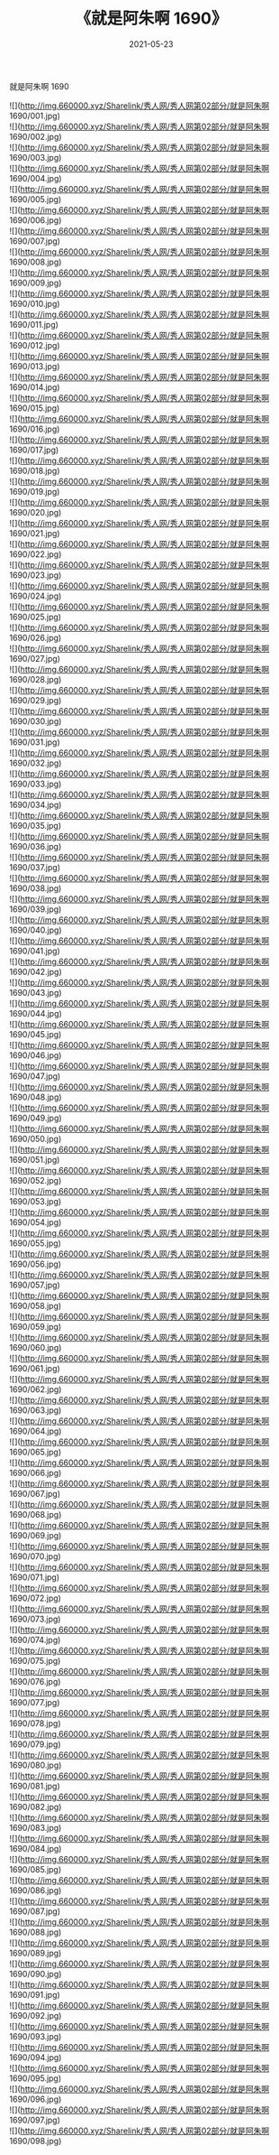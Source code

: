 ﻿---
layout: post
title:  《就是阿朱啊 1690》
date:   2021-05-23
img: http://img.660000.xyz/Sharelink/秀人网/秀人网第02部分/就是阿朱啊 1690/000.jpg
categories: [美女, 清纯, 唯美]
---

就是阿朱啊 1690

  ![](http://img.660000.xyz/Sharelink/秀人网/秀人网第02部分/就是阿朱啊 1690/001.jpg) <br> ![](http://img.660000.xyz/Sharelink/秀人网/秀人网第02部分/就是阿朱啊 1690/002.jpg) <br> ![](http://img.660000.xyz/Sharelink/秀人网/秀人网第02部分/就是阿朱啊 1690/003.jpg) <br> ![](http://img.660000.xyz/Sharelink/秀人网/秀人网第02部分/就是阿朱啊 1690/004.jpg) <br> ![](http://img.660000.xyz/Sharelink/秀人网/秀人网第02部分/就是阿朱啊 1690/005.jpg) <br> ![](http://img.660000.xyz/Sharelink/秀人网/秀人网第02部分/就是阿朱啊 1690/006.jpg) <br> ![](http://img.660000.xyz/Sharelink/秀人网/秀人网第02部分/就是阿朱啊 1690/007.jpg) <br> ![](http://img.660000.xyz/Sharelink/秀人网/秀人网第02部分/就是阿朱啊 1690/008.jpg) <br> ![](http://img.660000.xyz/Sharelink/秀人网/秀人网第02部分/就是阿朱啊 1690/009.jpg) <br> ![](http://img.660000.xyz/Sharelink/秀人网/秀人网第02部分/就是阿朱啊 1690/010.jpg) <br> ![](http://img.660000.xyz/Sharelink/秀人网/秀人网第02部分/就是阿朱啊 1690/011.jpg) <br> ![](http://img.660000.xyz/Sharelink/秀人网/秀人网第02部分/就是阿朱啊 1690/012.jpg) <br> ![](http://img.660000.xyz/Sharelink/秀人网/秀人网第02部分/就是阿朱啊 1690/013.jpg) <br> ![](http://img.660000.xyz/Sharelink/秀人网/秀人网第02部分/就是阿朱啊 1690/014.jpg) <br> ![](http://img.660000.xyz/Sharelink/秀人网/秀人网第02部分/就是阿朱啊 1690/015.jpg) <br> ![](http://img.660000.xyz/Sharelink/秀人网/秀人网第02部分/就是阿朱啊 1690/016.jpg) <br> ![](http://img.660000.xyz/Sharelink/秀人网/秀人网第02部分/就是阿朱啊 1690/017.jpg) <br> ![](http://img.660000.xyz/Sharelink/秀人网/秀人网第02部分/就是阿朱啊 1690/018.jpg) <br> ![](http://img.660000.xyz/Sharelink/秀人网/秀人网第02部分/就是阿朱啊 1690/019.jpg) <br> ![](http://img.660000.xyz/Sharelink/秀人网/秀人网第02部分/就是阿朱啊 1690/020.jpg) <br> ![](http://img.660000.xyz/Sharelink/秀人网/秀人网第02部分/就是阿朱啊 1690/021.jpg) <br> ![](http://img.660000.xyz/Sharelink/秀人网/秀人网第02部分/就是阿朱啊 1690/022.jpg) <br> ![](http://img.660000.xyz/Sharelink/秀人网/秀人网第02部分/就是阿朱啊 1690/023.jpg) <br> ![](http://img.660000.xyz/Sharelink/秀人网/秀人网第02部分/就是阿朱啊 1690/024.jpg) <br> ![](http://img.660000.xyz/Sharelink/秀人网/秀人网第02部分/就是阿朱啊 1690/025.jpg) <br> ![](http://img.660000.xyz/Sharelink/秀人网/秀人网第02部分/就是阿朱啊 1690/026.jpg) <br> ![](http://img.660000.xyz/Sharelink/秀人网/秀人网第02部分/就是阿朱啊 1690/027.jpg) <br> ![](http://img.660000.xyz/Sharelink/秀人网/秀人网第02部分/就是阿朱啊 1690/028.jpg) <br> ![](http://img.660000.xyz/Sharelink/秀人网/秀人网第02部分/就是阿朱啊 1690/029.jpg) <br> ![](http://img.660000.xyz/Sharelink/秀人网/秀人网第02部分/就是阿朱啊 1690/030.jpg) <br> ![](http://img.660000.xyz/Sharelink/秀人网/秀人网第02部分/就是阿朱啊 1690/031.jpg) <br> ![](http://img.660000.xyz/Sharelink/秀人网/秀人网第02部分/就是阿朱啊 1690/032.jpg) <br> ![](http://img.660000.xyz/Sharelink/秀人网/秀人网第02部分/就是阿朱啊 1690/033.jpg) <br> ![](http://img.660000.xyz/Sharelink/秀人网/秀人网第02部分/就是阿朱啊 1690/034.jpg) <br> ![](http://img.660000.xyz/Sharelink/秀人网/秀人网第02部分/就是阿朱啊 1690/035.jpg) <br> ![](http://img.660000.xyz/Sharelink/秀人网/秀人网第02部分/就是阿朱啊 1690/036.jpg) <br> ![](http://img.660000.xyz/Sharelink/秀人网/秀人网第02部分/就是阿朱啊 1690/037.jpg) <br> ![](http://img.660000.xyz/Sharelink/秀人网/秀人网第02部分/就是阿朱啊 1690/038.jpg) <br> ![](http://img.660000.xyz/Sharelink/秀人网/秀人网第02部分/就是阿朱啊 1690/039.jpg) <br> ![](http://img.660000.xyz/Sharelink/秀人网/秀人网第02部分/就是阿朱啊 1690/040.jpg) <br> ![](http://img.660000.xyz/Sharelink/秀人网/秀人网第02部分/就是阿朱啊 1690/041.jpg) <br> ![](http://img.660000.xyz/Sharelink/秀人网/秀人网第02部分/就是阿朱啊 1690/042.jpg) <br> ![](http://img.660000.xyz/Sharelink/秀人网/秀人网第02部分/就是阿朱啊 1690/043.jpg) <br> ![](http://img.660000.xyz/Sharelink/秀人网/秀人网第02部分/就是阿朱啊 1690/044.jpg) <br> ![](http://img.660000.xyz/Sharelink/秀人网/秀人网第02部分/就是阿朱啊 1690/045.jpg) <br> ![](http://img.660000.xyz/Sharelink/秀人网/秀人网第02部分/就是阿朱啊 1690/046.jpg) <br> ![](http://img.660000.xyz/Sharelink/秀人网/秀人网第02部分/就是阿朱啊 1690/047.jpg) <br> ![](http://img.660000.xyz/Sharelink/秀人网/秀人网第02部分/就是阿朱啊 1690/048.jpg) <br> ![](http://img.660000.xyz/Sharelink/秀人网/秀人网第02部分/就是阿朱啊 1690/049.jpg) <br> ![](http://img.660000.xyz/Sharelink/秀人网/秀人网第02部分/就是阿朱啊 1690/050.jpg) <br> ![](http://img.660000.xyz/Sharelink/秀人网/秀人网第02部分/就是阿朱啊 1690/051.jpg) <br> ![](http://img.660000.xyz/Sharelink/秀人网/秀人网第02部分/就是阿朱啊 1690/052.jpg) <br> ![](http://img.660000.xyz/Sharelink/秀人网/秀人网第02部分/就是阿朱啊 1690/053.jpg) <br> ![](http://img.660000.xyz/Sharelink/秀人网/秀人网第02部分/就是阿朱啊 1690/054.jpg) <br> ![](http://img.660000.xyz/Sharelink/秀人网/秀人网第02部分/就是阿朱啊 1690/055.jpg) <br> ![](http://img.660000.xyz/Sharelink/秀人网/秀人网第02部分/就是阿朱啊 1690/056.jpg) <br> ![](http://img.660000.xyz/Sharelink/秀人网/秀人网第02部分/就是阿朱啊 1690/057.jpg) <br> ![](http://img.660000.xyz/Sharelink/秀人网/秀人网第02部分/就是阿朱啊 1690/058.jpg) <br> ![](http://img.660000.xyz/Sharelink/秀人网/秀人网第02部分/就是阿朱啊 1690/059.jpg) <br> ![](http://img.660000.xyz/Sharelink/秀人网/秀人网第02部分/就是阿朱啊 1690/060.jpg) <br> ![](http://img.660000.xyz/Sharelink/秀人网/秀人网第02部分/就是阿朱啊 1690/061.jpg) <br> ![](http://img.660000.xyz/Sharelink/秀人网/秀人网第02部分/就是阿朱啊 1690/062.jpg) <br> ![](http://img.660000.xyz/Sharelink/秀人网/秀人网第02部分/就是阿朱啊 1690/063.jpg) <br> ![](http://img.660000.xyz/Sharelink/秀人网/秀人网第02部分/就是阿朱啊 1690/064.jpg) <br> ![](http://img.660000.xyz/Sharelink/秀人网/秀人网第02部分/就是阿朱啊 1690/065.jpg) <br> ![](http://img.660000.xyz/Sharelink/秀人网/秀人网第02部分/就是阿朱啊 1690/066.jpg) <br> ![](http://img.660000.xyz/Sharelink/秀人网/秀人网第02部分/就是阿朱啊 1690/067.jpg) <br> ![](http://img.660000.xyz/Sharelink/秀人网/秀人网第02部分/就是阿朱啊 1690/068.jpg) <br> ![](http://img.660000.xyz/Sharelink/秀人网/秀人网第02部分/就是阿朱啊 1690/069.jpg) <br> ![](http://img.660000.xyz/Sharelink/秀人网/秀人网第02部分/就是阿朱啊 1690/070.jpg) <br> ![](http://img.660000.xyz/Sharelink/秀人网/秀人网第02部分/就是阿朱啊 1690/071.jpg) <br> ![](http://img.660000.xyz/Sharelink/秀人网/秀人网第02部分/就是阿朱啊 1690/072.jpg) <br> ![](http://img.660000.xyz/Sharelink/秀人网/秀人网第02部分/就是阿朱啊 1690/073.jpg) <br> ![](http://img.660000.xyz/Sharelink/秀人网/秀人网第02部分/就是阿朱啊 1690/074.jpg) <br> ![](http://img.660000.xyz/Sharelink/秀人网/秀人网第02部分/就是阿朱啊 1690/075.jpg) <br> ![](http://img.660000.xyz/Sharelink/秀人网/秀人网第02部分/就是阿朱啊 1690/076.jpg) <br> ![](http://img.660000.xyz/Sharelink/秀人网/秀人网第02部分/就是阿朱啊 1690/077.jpg) <br> ![](http://img.660000.xyz/Sharelink/秀人网/秀人网第02部分/就是阿朱啊 1690/078.jpg) <br> ![](http://img.660000.xyz/Sharelink/秀人网/秀人网第02部分/就是阿朱啊 1690/079.jpg) <br> ![](http://img.660000.xyz/Sharelink/秀人网/秀人网第02部分/就是阿朱啊 1690/080.jpg) <br> ![](http://img.660000.xyz/Sharelink/秀人网/秀人网第02部分/就是阿朱啊 1690/081.jpg) <br> ![](http://img.660000.xyz/Sharelink/秀人网/秀人网第02部分/就是阿朱啊 1690/082.jpg) <br> ![](http://img.660000.xyz/Sharelink/秀人网/秀人网第02部分/就是阿朱啊 1690/083.jpg) <br> ![](http://img.660000.xyz/Sharelink/秀人网/秀人网第02部分/就是阿朱啊 1690/084.jpg) <br> ![](http://img.660000.xyz/Sharelink/秀人网/秀人网第02部分/就是阿朱啊 1690/085.jpg) <br> ![](http://img.660000.xyz/Sharelink/秀人网/秀人网第02部分/就是阿朱啊 1690/086.jpg) <br> ![](http://img.660000.xyz/Sharelink/秀人网/秀人网第02部分/就是阿朱啊 1690/087.jpg) <br> ![](http://img.660000.xyz/Sharelink/秀人网/秀人网第02部分/就是阿朱啊 1690/088.jpg) <br> ![](http://img.660000.xyz/Sharelink/秀人网/秀人网第02部分/就是阿朱啊 1690/089.jpg) <br> ![](http://img.660000.xyz/Sharelink/秀人网/秀人网第02部分/就是阿朱啊 1690/090.jpg) <br> ![](http://img.660000.xyz/Sharelink/秀人网/秀人网第02部分/就是阿朱啊 1690/091.jpg) <br> ![](http://img.660000.xyz/Sharelink/秀人网/秀人网第02部分/就是阿朱啊 1690/092.jpg) <br> ![](http://img.660000.xyz/Sharelink/秀人网/秀人网第02部分/就是阿朱啊 1690/093.jpg) <br> ![](http://img.660000.xyz/Sharelink/秀人网/秀人网第02部分/就是阿朱啊 1690/094.jpg) <br> ![](http://img.660000.xyz/Sharelink/秀人网/秀人网第02部分/就是阿朱啊 1690/095.jpg) <br> ![](http://img.660000.xyz/Sharelink/秀人网/秀人网第02部分/就是阿朱啊 1690/096.jpg) <br> ![](http://img.660000.xyz/Sharelink/秀人网/秀人网第02部分/就是阿朱啊 1690/097.jpg) <br> ![](http://img.660000.xyz/Sharelink/秀人网/秀人网第02部分/就是阿朱啊 1690/098.jpg) <br>